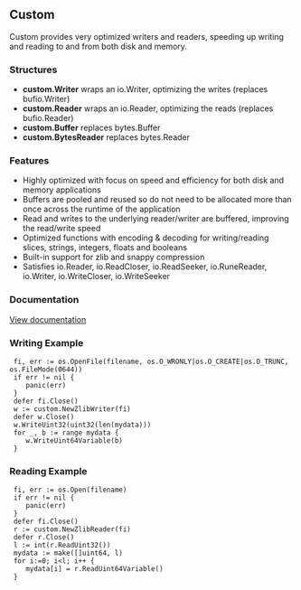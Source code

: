 ## Custom

Custom provides very optimized writers and readers, speeding up writing and reading to and from both disk and memory.

### Structures
- **custom.Writer** wraps an io.Writer, optimizing the writes (replaces bufio.Writer)
- **custom.Reader** wraps an io.Reader, optimizing the reads (replaces bufio.Reader)
- **custom.Buffer** replaces bytes.Buffer
- **custom.BytesReader** replaces bytes.Reader

### Features
- Highly optimized with focus on speed and efficiency for both disk and memory applications
- Buffers are pooled and reused so do not need to be allocated more than once across the runtime of the application
- Read and writes to the underlying reader/writer are buffered, improving the read/write speed
- Optimized functions with encoding & decoding for writing/reading slices, strings, integers, floats and booleans
- Built-in support for zlib and snappy compression
- Satisfies io.Reader, io.ReadCloser, io.ReadSeeker, io.RuneReader, io.Writer, io.WriteCloser, io.WriteSeeker

### Documentation
[View documentation](https://www.github.com)

### Writing Example
     fi, err := os.OpenFile(filename, os.O_WRONLY|os.O_CREATE|os.O_TRUNC, os.FileMode(0644))
     if err != nil {
        panic(err)
     }
     defer fi.Close()
     w := custom.NewZlibWriter(fi)
     defer w.Close()
     w.WriteUint32(uint32(len(mydata)))
     for _, b := range mydata {
        w.WriteUint64Variable(b)
     }

### Reading Example
     fi, err := os.Open(filename)
     if err != nil {
        panic(err)
     }
     defer fi.Close()
     r := custom.NewZlibReader(fi)
     defer r.Close()
     l := int(r.ReadUint32())
     mydata := make([]uint64, l)
     for i:=0; i<l; i++ {
        mydata[i] = r.ReadUint64Variable()
     }
     

